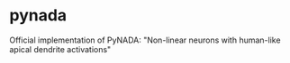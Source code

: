 # pynada
Official implementation of PyNADA: "Non-linear neurons with human-like apical dendrite activations"
